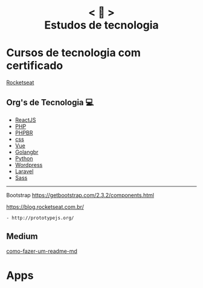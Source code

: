 <h1 align="center">
    < 📜 > <br>
    Estudos de tecnologia
</h1>

# Cursos de tecnologia com certificado
[Rocketseat]()



## Org's de Tecnologia 💻 

- [ReactJS](https://pt-br.reactjs.org/)
- [PHP](https://www.php.net/manual/pt_BR/)
- [PHPBR](http://br.phptherightway.com/)
- [css](https://css-tricks.com/)
- [Vue](https://br.vuejs.org/)
- [Golangbr](http://www.golangbr.org/)
- [Python](https://python.org.br/)
- [Wordpress](https://br.wordpress.org/)
- [Laravel]()
- [Sass]()
---------------------------------
Bootstrap
https://getbootstrap.com/2.3.2/components.html

 
https://blog.rocketseat.com.br/
```
- http://prototypejs.org/
```
## 
## Medium
[como-fazer-um-readme-md](https://medium.com/@raullesteves/github-como-fazer-um-readme-md-bonitão-c85c8f154f8)

# Apps 
